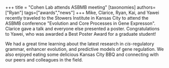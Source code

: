 +++
title = "Cohen Lab attends ASBMB meeting"
[taxonomies]
authors=["Ryan"]
tags=["awards","news"]
+++
Mike, Clarice, Ryan, Kai, and Yawei recently traveled to the Stowers Institute in Kansas City to attend the ASBMB conference "Evolution and Core Processes in Gene Expresson". Clarice gave a talk and everyone else presented a poster. Congratulations to Yawei, who was awarded a Best Poster Award for a graduate student!

We had a great time learning about the latest research in *cis*-regulatory grammar, enhancer evolution, and predictive models of gene regulation. We also enjoyed eating some delicious Kansas City BBQ and connecting with our peers and colleagues in the field.
